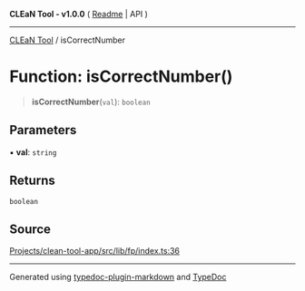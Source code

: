 **CLEaN Tool - v1.0.0** ( [Readme](../README.md) \| API )

***

[CLEaN Tool](../exports.md) / isCorrectNumber

# Function: isCorrectNumber()

> **isCorrectNumber**(`val`): `boolean`

## Parameters

▪ **val**: `string`

## Returns

`boolean`

## Source

[Projects/clean-tool-app/src/lib/fp/index.ts:36](https://github.com/yuckyh/clean-tool-app/)

***

Generated using [typedoc-plugin-markdown](https://www.npmjs.com/package/typedoc-plugin-markdown) and [TypeDoc](https://typedoc.org/)
